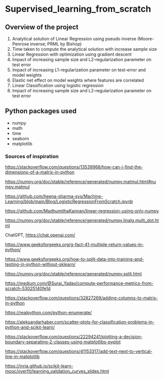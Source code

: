 # Supervised_learning_from_scratch

## Overview of the project
1. Analytical solution of Linear Regression using pseudo inverse (Moore-Penrose inverse; PRML by Bishop)
2. Time taken to compute the analytical solution with increase sample size
3. Linear Regression with optimization using gradient descent
4. Impact of increasing sample size and L2-regularization parameter on test error
5. Impact of increasing L1-regularization parameter on test-error and model weights
6. Elastic net effect on model weights where features are correlated
7. Linear Classification using logistic regression
8. Impact of increasing sample size and L2-regularization parameter on test error

## Python packages used
- numpy
- math
- time
- seaborn
- matplotlib



### Sources of inspiration



https://stackoverflow.com/questions/13539968/how-can-i-find-the-dimensions-of-a-matrix-in-python

https://numpy.org/doc/stable/reference/generated/numpy.matmul.html#numpy.matmul

https://github.com/heena-sharma-sys/Machine-Learning/blob/main/Blog/LogisticRegressionFromScratch.ipynb

https://github.com/MadhumithaKannan/linear-regression-using-only-numpy

https://numpy.org/doc/stable/reference/generated/numpy.linalg.multi_dot.html

ChatGPT, https://chat.openai.com/

https://www.geeksforgeeks.org/g-fact-41-multiple-return-values-in-python/

https://www.geeksforgeeks.org/how-to-split-data-into-training-and-testing-in-python-without-sklearn/

https://numpy.org/doc/stable/reference/generated/numpy.split.html

https://medium.com/@Suraj_Yadav/compute-performance-metrics-from-scratch-53025140fe1d

https://stackoverflow.com/questions/32827269/adding-columns-to-matrix-in-python

https://realpython.com/python-enumerate/

https://aleksandarhaber.com/scatter-plots-for-classification-problems-in-python-and-scikit-learn/

https://stackoverflow.com/questions/22294241/plotting-a-decision-boundary-separating-2-classes-using-matplotlibs-pyplot

https://stackoverflow.com/questions/41153317/add-text-next-to-vertical-line-in-matplotlib

https://inria.github.io/scikit-learn-mooc/overfit/learning_validation_curves_slides.html

